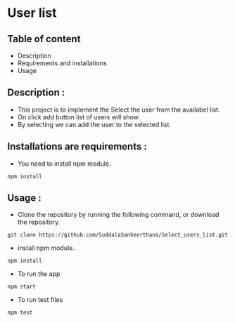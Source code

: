 # User list

## Table of content
- Description
- Requirements and installations
- Usage
## Description :  

- This project is to implement the Select the user from the availabel list.
- On click add button list of users will show.
- By selecting we can add the user to the selected list.


## Installations are requirements :
- You need to install npm module.
```
npm install
```
## Usage :
- Clone the repository by running the following command, or download the repository.
```
git clone https://github.com/SuddalaSankeerthana/Select_users_list.git
```
- install npm module.
```
npm install
```
- To run the app
```
npm start
```
- To run test files 
```
npm test
```

